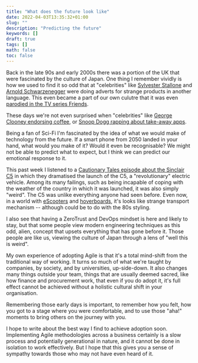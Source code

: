 ```yaml
---
title: "What does the future look like"
date: 2022-04-03T13:35:32+01:00
slug: ""
description: "Predicting the future"
keywords: []
draft: true
tags: []
math: false
toc: false
---
```


Back in the late 90s and early 2000s there was a portion of the UK that were fascinated by the culture of Japan. One thing I remember vividly is how we used to find it so odd that at "celebrities" like [Sylvester Stallone](https://youtu.be/_EnFSwVV-c4) and [Arnold Schwarzenegger](https://youtu.be/6s8qn_PKbiA) were doing adverts for strange products in another language. This even became a part of our own culutre that it was even [parodied in the TV series Friends](https://youtu.be/uOy2lrJqKGY).

These days we're not even surprised when "celebrities" like [George Clooney endorsing coffee](https://youtu.be/IeQhtFS8KU0?t=14), or [Snoop Dogg rapping about take-away apps](https://youtu.be/uFPEedHvHqs).

Being a fan of Sci-Fi I'm fascinated by the idea of what we would make of technology from the future. If a smart phone from 2050 landed in your hand, what would you make of it? Would it even be recognisable? We might not be able to predict what to expect, but I think we can predict our emotional response to it.

This past week I listened to a [Cautionary Tales episode about the Sinclair C5](https://podcasts.google.com/feed/aHR0cHM6Ly9mZWVkcy5tZWdhcGhvbmUuZm0vY2F1dGlvbmFyeXRhbGVz/episode/YjZmYjI1MzAtYWY1NS0xMWVjLWEyYTgtMmYwODg4M2JjMDJl?sa=X&ved=0CAUQkfYCahcKEwiI163Mw4T3AhUAAAAAHQAAAAAQAQ) in which they dramatised the launch of the C5, a "revolutionary" electric vehicle. Among its many failings, such as being incapable of coping with the weather of the country in which it was launched, it was also simply "weird". The C5 was unlike everything anyone had seen before. Even now, in a world with [eScooters](https://ridedott.com/ride-with-us/london) and [hoverboards](https://www.amazon.co.uk/FLYING-ANT-Hoverboard-Balancing-Certified-Green-bluetooth/dp/B08GFQ5FVS), it's looks like strange transport mechanism -- although could be to do with the 80s styling.

I also see that having a ZeroTrust and DevOps mindset is here and likely to stay, but that some people view modern engineering techniques as this odd, alien, concept that upsets everything that has gone before it. Those people are like us, viewing the culture of Japan through a lens of "well this is weird".

My own experience of adopting Agile is that it's a total mind-shift from the traditional way of working. It turns so much of what we're taught by companies, by society, and by universities, up-side-down. It also changes many things outside your team, things that are usually deemed sacred, like how finance and procurement work, that even if you do adopt it, it's full effect cannot be achieved without a holistic cultural shift in your organisation.

Remembering those early days is important, to remember how you felt, how you got to a stage where you were comfortable, and to use those "aha!" moments to bring others on the journey with you.

I hope to write about the best way I find to achieve adoption soon. Implementing Agile methodologies across a business certainly is a slow process and potentially generational in nature, and it cannot be done in isolation to work effectively. But I hope that this gives you a sense of sympathy towards those who may not have even heard of it.
